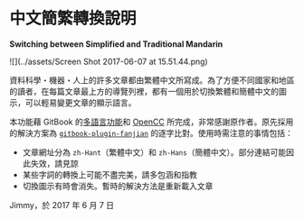 # 中文簡繁轉換說明

**Switching between Simplified and Traditional Mandarin**

![](../assets/Screen Shot 2017-06-07 at 15.51.44.png)

資料科學・機器・人上的許多文章都由繁體中文所寫成。為了方便不同國家和地區的讀者，在每篇文章最上方的導覽列裡，都有一個用於切換繁體和簡體中文的圖示，可以輕易變更文章的顯示語言。

本功能藉 GitBook 的[多語言功能](https://toolchain.gitbook.com/languages.html)和 [OpenCC](https://github.com/BYVoid/OpenCC) 所完成，非常感謝原作者。原先採用的解決方案為 [`gitbook-plugin-fanjian`](https://www.npmjs.com/package/gitbook-plugin-fanjian) 的逐字比對。使用時需注意的事情包括：

* 文章網址分為 `zh-Hant`（繁體中文）和 `zh-Hans`（簡體中文）。部分連結可能因此失效，請見諒
* 某些字詞的轉換上可能不盡完美，請多包涵和指教
* 切換圖示有時會消失。暫時的解決方法是重新載入文章

Jimmy，於 2017 年 6 月 7 日

